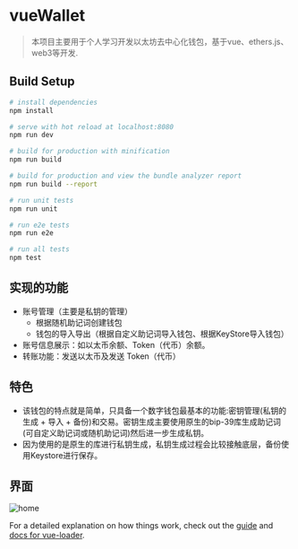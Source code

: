 # vueWallet

> 本项目主要用于个人学习开发以太坊去中心化钱包，基于vue、ethers.js、web3等开发.

## Build Setup

``` bash
# install dependencies
npm install

# serve with hot reload at localhost:8080
npm run dev

# build for production with minification
npm run build

# build for production and view the bundle analyzer report
npm run build --report

# run unit tests
npm run unit

# run e2e tests
npm run e2e

# run all tests
npm test
```

## 实现的功能

- 账号管理（主要是私钥的管理）
   - 根据随机助记词创建钱包
   - 钱包的导入导出（根据自定义助记词导入钱包、根据KeyStore导入钱包）
- 账号信息展示：如以太币余额、Token（代币）余额。
- 转账功能：发送以太币及发送 Token（代币）

## 特色
- 该钱包的特点就是简单，只具备一个数字钱包最基本的功能:密钥管理(私钥的 生成 + 导入 + 备份)和交易。密钥生成主要使用原生的bip-39库生成助记词(可自定义助记词或随机助记词)然后进一步生成私钥。
- 因为使用的是原生的库进行私钥生成，私钥生成过程会比较接触底层，备份使用Keystore进行保存。

## 界面

![home](https://github.com/lizhiren2016/vueWallet/tree/master/static/home.png)

For a detailed explanation on how things work, check out the [guide](http://vuejs-templates.github.io/webpack/) and [docs for vue-loader](http://vuejs.github.io/vue-loader).
